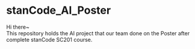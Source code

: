 # stanCode_AI_Poster
Hi there~\
This repository holds the AI project that our team done on the Poster after complete stanCode SC201 course.
